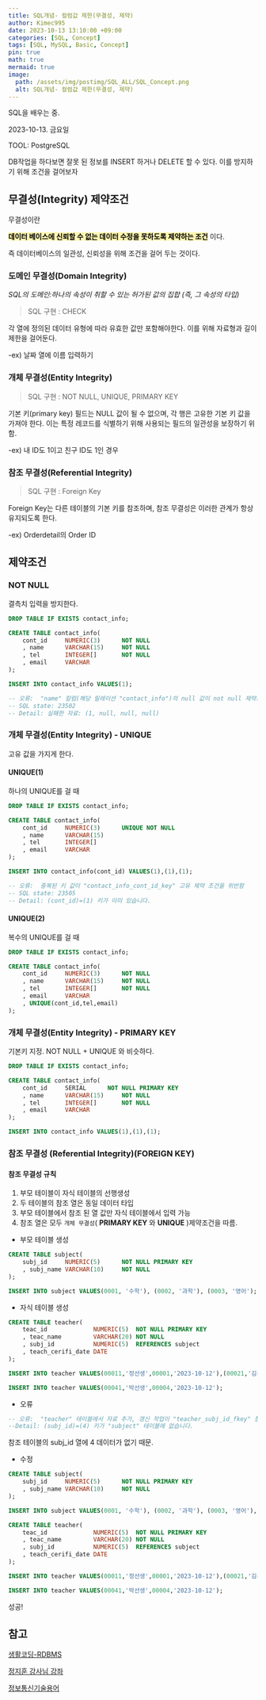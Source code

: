 ```yaml
---
title: SQL개념- 컬럼값 제한(무결성, 제약)
author: Kimec995
date: 2023-10-13 13:10:00 +09:00
categories: [SQL, Concept]
tags: [SQL, MySQL, Basic, Concept]
pin: true
math: true
mermaid: true
image: 
  path: /assets/img/postimg/SQL_ALL/SQL_Concept.png
  alt: SQL개념- 컬럼값 제한(무결성, 제약)
---
```


SQL을 배우는 중.

2023-10-13. 금요일

TOOL: PostgreSQL

DB작업을 하다보면 잘못 된 정보를 INSERT 하거나 DELETE 할 수 있다. 이를 방지하기 위해 조건을 걸어보자

## 무결성(Integrity) 제약조건

무결성이란 

<span style="color:black; background-color:#fff5b1;">**데이터 베이스에 신뢰할 수 없는 데이터 수정을 못하도록 제약하는 조건**</span> 이다.

즉 데이터베이스의 일관성, 신뢰성을 위해 조건을 걸어 두는 것이다. 

### 도메인 무결성(Domain Integrity)

*SQL의 도메인:하나의 속성이 취할 수 있는 허가된 값의 집합 (즉, 그 속성의 타입)*

> SQL 구현 : CHECK

각 열에 정의된 데이터 유형에 따라 유효한 값만 포함해야한다. 이를 위해 자료형과 길이 제한을 걸어둔다.

-ex) 날짜 열에 이름 입력하기

### 개체 무결성(Entity Integrity)

> SQL 구현 : NOT NULL, UNIQUE, PRIMARY KEY

기본 키(primary key) 필드는 NULL 값이 될 수 없으며, 각 행은 고유한 기본 키 값을 가져야 한다. 이는 특정 레코드를 식별하기 위해 사용되는 필드의 일관성을 보장하기 위함.

-ex) 내 ID도 1이고 친구 ID도 1인 경우

### 참조 무결성(Referential Integrity)

> SQL 구현 : Foreign Key

Foreign Key는 다른 테이블의 기본 키를 참조하며, 참조 무결성은 이러한 관계가 항상 유지되도록 한다.

-ex) Orderdetail의 Order ID

## 제약조건

### NOT NULL

결측치 입력을 방지한다.

```sql
DROP TABLE IF EXISTS contact_info;

CREATE TABLE contact_info(
	cont_id		NUMERIC(3)		NOT NULL
	, name		VARCHAR(15)		NOT NULL
	, tel		INTEGER[]		NOT NULL
	, email		VARCHAR
);

INSERT INTO contact_info VALUES(1);
```

```sql
-- 오류:  "name" 칼럼(해당 릴레이션 "contact_info")의 null 값이 not null 제약조건을 위반했습니다.
-- SQL state: 23502
-- Detail: 실패한 자료: (1, null, null, null)
```

### 개체 무결성(Entity Integrity) - UNIQUE

고유 값을 가지게 한다.


#### UNIQUE(1)

하나의 UNIQUE를 걸 때

```sql
DROP TABLE IF EXISTS contact_info;

CREATE TABLE contact_info(
	cont_id		NUMERIC(3)		UNIQUE NOT NULL
	, name		VARCHAR(15)
	, tel		INTEGER[]
	, email		VARCHAR
);

INSERT INTO contact_info(cont_id) VALUES(1),(1),(1);
```

```sql
-- 오류:  중복된 키 값이 "contact_info_cont_id_key" 고유 제약 조건을 위반함
-- SQL state: 23505
-- Detail: (cont_id)=(1) 키가 이미 있습니다.
```

#### UNIQUE(2)

복수의 UNIQUE를 걸 때

```sql
DROP TABLE IF EXISTS contact_info;

CREATE TABLE contact_info(
	cont_id		NUMERIC(3)		NOT NULL
	, name		VARCHAR(15)		NOT NULL
	, tel		INTEGER[]		NOT NULL
	, email		VARCHAR
	, UNIQUE(cont_id,tel,email)
);
```

### 개체 무결성(Entity Integrity) - PRIMARY KEY

기본키 지정. NOT NULL + UNIQUE 와 비슷하다.


```sql
DROP TABLE IF EXISTS contact_info;

CREATE TABLE contact_info(
	cont_id		SERIAL		NOT NULL PRIMARY KEY
	, name		VARCHAR(15)		NOT NULL
	, tel		INTEGER[]		NOT NULL
	, email		VARCHAR
);

INSERT INTO contact_info VALUES(1),(1),(1);
```

### 참조 무결성 (Referential Integrity)(FOREIGN KEY)

#### 참조 무결성 규칙

1. 부모 테이블이 자식 테이블의 선행생성
2. 두 테이블의 참조 열은 동일 데이터 타입
3. 부모 테이블에서 참조 된 열 값만 자식 테이블에서 입력 가능
4. 참조 열은 모두 `개체 무결성`( **PRIMARY KEY**  와 **UNIQUE** )제약조건을 따름.

- 부모 테이블 생성
```sql
CREATE TABLE subject(
	subj_id		NUMERIC(5)		NOT NULL PRIMARY KEY
	, subj_name	VARCHAR(10)		NOT NULL
);

INSERT INTO subject VALUES(0001, '수학'), (0002, '과학'), (0003, '영어');
```

- 자식 테이블 생성
```sql
CREATE TABLE teacher(
	teac_id				NUMERIC(5)	NOT NULL PRIMARY KEY
	, teac_name			VARCHAR(20)	NOT NULL
	, subj_id			NUMERIC(5)	REFERENCES subject
	, teach_cerifi_date	DATE
);

INSERT INTO teacher VALUES(00011,'정선생',00001,'2023-10-12'),(00021,'김선생',00002,'2023-10-12'),(00031,'이선생',00003,'2023-10-12');

INSERT INTO teacher VALUES(00041,'박선생',00004,'2023-10-12');
```

- 오류
```sql
-- 오류:  "teacher" 테이블에서 자료 추가, 갱신 작업이 "teacher_subj_id_fkey" 참조키(foreign key) 제약 조건을 위배했습니다/SQL state: 23503
--Detail: (subj_id)=(4) 키가 "subject" 테이블에 없습니다.
```

참조 테이블의 subj_id 열에 4 데이터가 없기 때문.

- 수정
```sql
CREATE TABLE subject(
	subj_id		NUMERIC(5)		NOT NULL PRIMARY KEY
	, subj_name	VARCHAR(10)		NOT NULL
);

INSERT INTO subject VALUES(0001, '수학'), (0002, '과학'), (0003, '영어'), (0004, '국어');

CREATE TABLE teacher(
	teac_id				NUMERIC(5)	NOT NULL PRIMARY KEY
	, teac_name			VARCHAR(20)	NOT NULL
	, subj_id			NUMERIC(5)	REFERENCES subject
	, teach_cerifi_date	DATE
);

INSERT INTO teacher VALUES(00011,'정선생',00001,'2023-10-12'),(00021,'김선생',00002,'2023-10-12'),(00031,'이선생',00003,'2023-10-12');

INSERT INTO teacher VALUES(00041,'박선생',00004,'2023-10-12');
```

성공!

## 참고
[생활코딩-RDBMS](https://opentutorials.org/module/4134)

[정지훈 강사님 강좌](https://dschloe.github.io/)

[정보통신기술용어](http://www.ktword.co.kr/test/view/view.php?m_temp1=610)